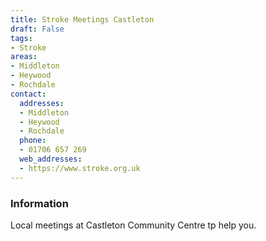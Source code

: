 ```yaml
---
title: Stroke Meetings Castleton
draft: False
tags:
- Stroke
areas:
- Middleton
- Heywood
- Rochdale
contact:
  addresses:
  - Middleton
  - Heywood
  - Rochdale
  phone:
  - 01706 657 269
  web_addresses:
  - https://www.stroke.org.uk
---
```


### Information
Local meetings at Castleton Community Centre tp help
you.